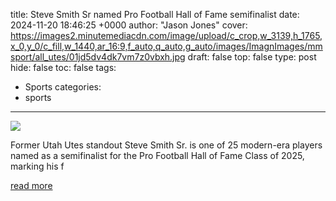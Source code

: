 title: Steve Smith Sr named Pro Football Hall of Fame semifinalist
date: 2024-11-20 18:46:25 +0000
author: "Jason Jones"
cover: https://images2.minutemediacdn.com/image/upload/c_crop,w_3139,h_1765,x_0,y_0/c_fill,w_1440,ar_16:9,f_auto,q_auto,g_auto/images/ImagnImages/mmsport/all_utes/01jd5dv4dk7vm7z0vbxh.jpg
draft: false
top: false
type: post
hide: false
toc: false
tags:
  - Sports
categories:
  - sports
---

![](https://images2.minutemediacdn.com/image/upload/c_crop,w_3139,h_1765,x_0,y_0/c_fill,w_1440,ar_16:9,f_auto,q_auto,g_auto/images/ImagnImages/mmsport/all_utes/01jd5dv4dk7vm7z0vbxh.jpg)

Former Utah Utes standout Steve Smith Sr. is one of 25 modern-era players named as a semifinalist for the Pro Football Hall of Fame Class of 2025, marking his f

[read more](https://www.si.com/college/utah/football/steve-smith-sr-named-pro-football-hall-of-fame-semifinalist)
